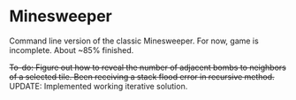 # Minesweeper 

Command line version of the classic Minesweeper. For now, game is incomplete. About ~85% finished. 

~~To-do: Figure out how to reveal the number of adjacent bombs to neighbors of a selected tile. Been receiving a stack flood error in recursive method.~~ UPDATE: Implemented working iterative solution. 
